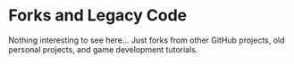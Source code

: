 # Forks and Legacy Code

Nothing interesting to see here... Just forks from other GitHub projects, old personal projects, and game development tutorials.